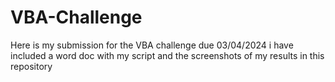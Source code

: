 # VBA-Challenge
Here is my submission for the VBA challenge due 03/04/2024
i have included a word doc with my script and the screenshots of my results in this repository 

